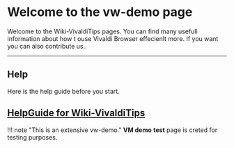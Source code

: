 # Welcome to the vw-demo page

Welcome to the Wiki-VivaldiTips pages. You can find many usefull information about how t ouse Vivaldi Browser effecienlt more. If you want you can also contribute us..

----------------
## Help

Here is the help guide before you start.

## [HelpGuide for Wiki-VivaldiTips](http://vw-demo.vivalditips.com/en/latest/help-guide-for-wiki-vivalditips/)

!!! note "This is an extensive vw-demo."
**VM demo** __test__ page is creted for testing purposes.
